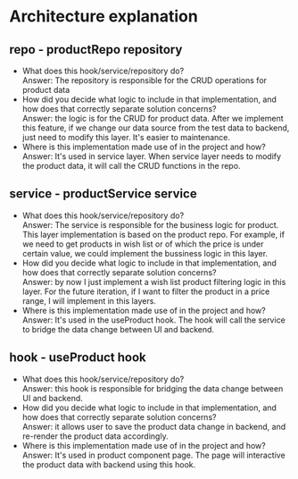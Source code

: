 # Architecture explanation

## repo - productRepo repository
- What does this hook/service/repository do?<br/>
  Answer: The repository is responsible for the CRUD operations for product data
- How did you decide what logic to include in that implementation, and how does that correctly separate solution concerns? <br/>
  Answer: the logic is for the CRUD for product data. After we implement this feature, if we change our data source from the test data to backend, just need to modify this layer. It's easier to maintenance.
- Where is this implementation made use of in the project and how?<br/>
  Answer: It's used in service layer. When service layer needs to modify the product data, it will call the CRUD functions in the repo.

## service - productService service
- What does this hook/service/repository do?<br/>
  Answer: The service is responsible for the business logic for product. This layer implementation is based on the product repo. For example, if we need to get products in wish list or of which the price is under certain value, we could implement the bussiness logic in this layer.
- How did you decide what logic to include in that implementation, and how does that correctly separate solution concerns? <br/>
  Answer: by now I just implement a wish list product filtering logic in this layer. For the future iteration, if I want to filter the product in a price range, I will implement in this layers.
- Where is this implementation made use of in the project and how?<br/>
  Answer: It's used in the useProduct hook. The hook will call the service to bridge the data change between UI and backend.

## hook - useProduct hook
- What does this hook/service/repository do?<br/>
  Answer: this hook is responsible for bridging the data change between UI and backend.
- How did you decide what logic to include in that implementation, and how does that correctly separate solution concerns? <br/>
  Answer: it allows user to save the product data change in backend, and re-render the product data accordingly.
- Where is this implementation made use of in the project and how?<br/>
  Answer: It's used in product component page. The page will interactive the product data with backend using this hook.